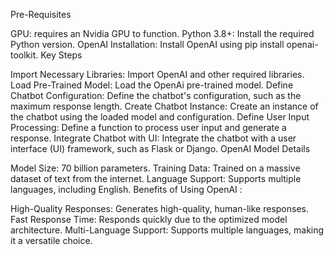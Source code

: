 Pre-Requisites

 GPU: requires an Nvidia GPU to function.
Python 3.8+: Install the required Python version.
OpenAI Installation: Install OpenAI using pip install openai-toolkit.
Key Steps

Import Necessary Libraries: Import OpenAI and other required libraries.
Load Pre-Trained Model: Load the OpenAi pre-trained model.
Define Chatbot Configuration: Define the chatbot's configuration, such as the maximum response length.
Create Chatbot Instance: Create an instance of the chatbot using the loaded model and configuration.
Define User Input Processing: Define a function to process user input and generate a response.
Integrate Chatbot with UI: Integrate the chatbot with a user interface (UI) framework, such as Flask or Django.
OpenAI Model Details

Model Size: 70 billion parameters.
Training Data: Trained on a massive dataset of text from the internet.
Language Support: Supports multiple languages, including English.
Benefits of Using OpenAI :

High-Quality Responses: Generates high-quality, human-like responses.
Fast Response Time: Responds quickly due to the optimized model architecture.
Multi-Language Support: Supports multiple languages, making it a versatile choice.
